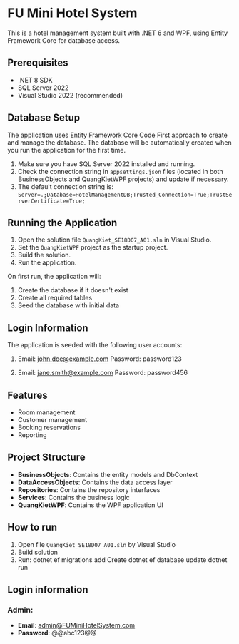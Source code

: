 # FU Mini Hotel System

This is a hotel management system built with .NET 6 and WPF, using Entity Framework Core for database access.

## Prerequisites

- .NET 8 SDK
- SQL Server 2022
- Visual Studio 2022 (recommended)

## Database Setup

The application uses Entity Framework Core Code First approach to create and manage the database. The database will be automatically created when you run the application for the first time.

1. Make sure you have SQL Server 2022 installed and running.
2. Check the connection string in `appsettings.json` files (located in both BusinessObjects and QuangKietWPF projects) and update if necessary.
3. The default connection string is: `Server=.;Database=HotelManagementDB;Trusted_Connection=True;TrustServerCertificate=True;`

## Running the Application

1. Open the solution file `QuangKiet_SE18D07_A01.sln` in Visual Studio.
2. Set the `QuangKietWPF` project as the startup project.
3. Build the solution.
4. Run the application.

On first run, the application will:
1. Create the database if it doesn't exist
2. Create all required tables
3. Seed the database with initial data

## Login Information

The application is seeded with the following user accounts:

1. Email: john.doe@example.com
   Password: password123

2. Email: jane.smith@example.com
   Password: password456

## Features

- Room management
- Customer management
- Booking reservations
- Reporting

## Project Structure

- **BusinessObjects**: Contains the entity models and DbContext
- **DataAccessObjects**: Contains the data access layer
- **Repositories**: Contains the repository interfaces
- **Services**: Contains the business logic
- **QuangKietWPF**: Contains the WPF application UI

## How to run

1. Open file `QuangKiet_SE18D07_A01.sln` by Visual Studio
2. Build solution
3. Run:
dotnet ef migrations add Create
dotnet ef database update
dotnet run

## Login information

### Admin:
- **Email**: admin@FUMiniHotelSystem.com
- **Password**: @@abc123@@
